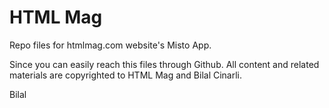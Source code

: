 # HTML Mag

Repo files for htmlmag.com website's Misto App.

Since you can easily reach this files through Github. All content and related materials are copyrighted to HTML Mag and Bilal Cinarli.

Bilal
